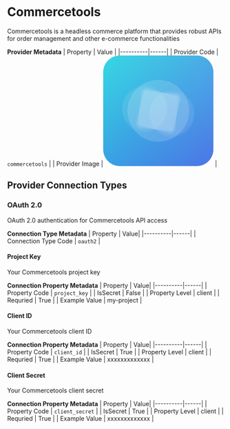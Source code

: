 # Commercetools
Commercetools is a headless commerce platform that provides robust APIs for order management and other e-commerce functionalities

**Provider Metadata**
| Property | Value |
|----------|------|
| Provider Code | `commercetools` |
| Provider Image |![Commercetools Provider Small Image](./images/commercetools_small.png) |

## Provider Connection Types

<a name="oauth2"></a>
### OAuth 2.0
OAuth 2.0 authentication for Commercetools API access

**Connection Type Metadata**
| Property | Value|
|----------|------|
| Connection Type Code | `oauth2` |

<a name="oauth2_project_key"></a>
#### Project Key
Your Commercetools project key

**Connection Property Metadata**
| Property | Value|
|----------|------|
| Property Code | `project_key` |
| IsSecret | False |
| Property Level | client |
| Requried | True |
| Example Value | my-project |

<a name="oauth2_client_id"></a>
#### Client ID
Your Commercetools client ID

**Connection Property Metadata**
| Property | Value|
|----------|------|
| Property Code | `client_id` |
| IsSecret | True |
| Property Level | client |
| Requried | True |
| Example Value | xxxxxxxxxxxxx |

<a name="oauth2_client_secret"></a>
#### Client Secret
Your Commercetools client secret

**Connection Property Metadata**
| Property | Value|
|----------|------|
| Property Code | `client_secret` |
| IsSecret | True |
| Property Level | client |
| Requried | True |
| Example Value | xxxxxxxxxxxxx |



